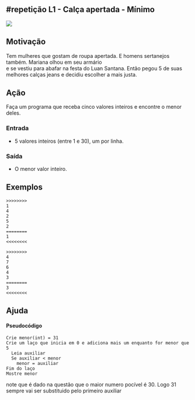 ## #repetição L1 - Calça apertada - Mínimo


![](https://raw.githubusercontent.com/qxcodefup/moodle/master/base/056/__capa.jpg)

## Motivação

Tem mulheres que gostam de roupa apertada. E homens sertanejos também. Mariana olhou em seu armário  
e se vestiu para abafar na festa do Luan Santana. Então pegou 5 de suas melhores calças jeans e decidiu 
escolher a mais justa.  

## Ação

Faça um programa que receba cinco valores inteiros e encontre o menor deles.  

### Entrada

*   5 valores inteiros (entre 1 e 30), um por linha.

### Saída

*   O menor valor inteiro.  

## Exemplos

```
>>>>>>>>
1
4
2
5
2
========
1
<<<<<<<<

>>>>>>>>
4
7
6
4
3
========
3
<<<<<<<<
```

## Ajuda
#### Pseudocódigo
```
Crie menor(int) = 31 
Crie um laço que inicia em 0 e adiciona mais um enquanto for menor que 5
  Leia auxiliar
  Se auxiliar < menor
    menor = auxiliar
Fim do laço
Mostre menor
```
note que é dado na questão que o maior numero pocível é 30. Logo 31 sempre vai ser substituido pelo primeiro auxiliar